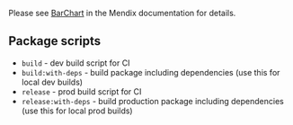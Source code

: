 Please see [BarChart]() in the Mendix documentation for details.

## Package scripts

- `build` - dev build script for CI
- `build:with-deps` - build package including dependencies (use this for local dev builds)
- `release` - prod build script for CI
- `release:with-deps` - build production package including dependencies (use this for local prod builds)
